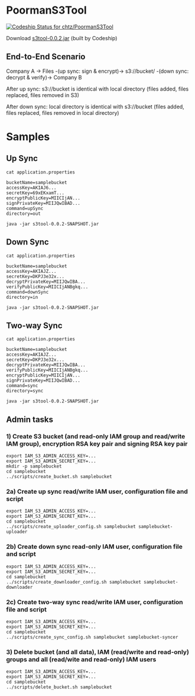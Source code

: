 # PoormanS3Tool

[ ![Codeship Status for chtz/PoormanS3Tool](https://codeship.com/projects/99154270-b4b1-0133-4775-3e023a4cadff/status?branch=master)](https://codeship.com/projects/133982)

Download [s3tool-0.0.2.jar](https://s3-eu-west-1.amazonaws.com/www.opensource.p.iraten.ch/s3tool-0.0.2.jar) (built by Codeship)

## End-to-End Scenario

Company A -> Files -(up sync: sign & encrypt)-> s3://bucket/ -(down sync: decrypt & verify)-> Company B

After up sync: s3://bucket is identical with local directory (files added, files replaced, files removed in S3)

After down sync: local directory is identical with s3://bucket (files added, files replaced, files removed in local directory)

# Samples

## Up Sync

```
cat application.properties 
```

```
bucketName=samplebucket
accessKey=AKIAJ6...
secretKey=69xEKxamT...
encryptPublicKey=MIICIjAN...
signPrivateKey=MIIJQwIBAD...
command=upSync
directory=out
```

```
java -jar s3tool-0.0.2-SNAPSHOT.jar
```

## Down Sync

```
cat application.properties
```

``` 
bucketName=samplebucket
accessKey=AKIAJZ...
secretKey=DKPJ3e32x...
decryptPrivateKey=MIIJQwIBA...
verifyPublicKey=MIICIjANBgkq...
command=downSync
directory=in
```

```
java -jar s3tool-0.0.2-SNAPSHOT.jar
```

## Two-way Sync

```
cat application.properties
```

``` 
bucketName=samplebucket
accessKey=AKIAJZ...
secretKey=DKPJ3e32x...
decryptPrivateKey=MIIJQwIBA...
verifyPublicKey=MIICIjANBgkq...
encryptPublicKey=MIICIjAN...
signPrivateKey=MIIJQwIBAD...
command=sync
directory=sync
```

```
java -jar s3tool-0.0.2-SNAPSHOT.jar
```

## Admin tasks

### 1) Create S3 bucket (and read-only IAM group and read/write IAM group), encryption RSA key pair and signing RSA key pair

```
export IAM_S3_ADMIN_ACCESS_KEY=...
export IAM_S3_ADMIN_SECRET_KEY=...
mkdir -p samplebucket
cd samplebucket
../scripts/create_bucket.sh samplebucket
```

### 2a) Create up sync read/write IAM user, configuration file and script

```
export IAM_S3_ADMIN_ACCESS_KEY=...
export IAM_S3_ADMIN_SECRET_KEY=...
cd samplebucket
../scripts/create_uploader_config.sh samplebucket samplebucket-uploader
```

### 2b) Create down sync read-only IAM user, configuration file and script

```
export IAM_S3_ADMIN_ACCESS_KEY=...
export IAM_S3_ADMIN_SECRET_KEY=...
cd samplebucket
../scripts/create_downloader_config.sh samplebucket samplebucket-downloader
```

### 2c) Create two-way sync read/write IAM user, configuration file and script

```
export IAM_S3_ADMIN_ACCESS_KEY=...
export IAM_S3_ADMIN_SECRET_KEY=...
cd samplebucket
../scripts/create_sync_config.sh samplebucket samplebucket-syncer
```

### 3) Delete bucket (and all data), IAM (read/write and read-only) groups and all (read/wite and read-only) IAM users

```
export IAM_S3_ADMIN_ACCESS_KEY=...
export IAM_S3_ADMIN_SECRET_KEY=...
cd samplebucket
../scripts/delete_bucket.sh samplebucket
```
